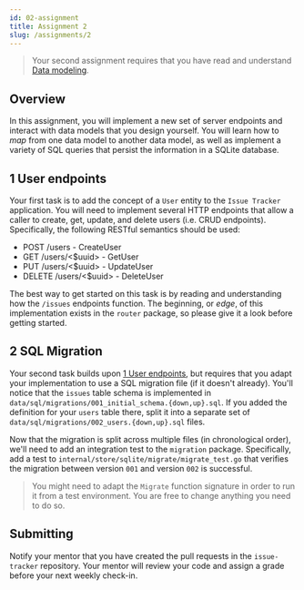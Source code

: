 ```yaml
---
id: 02-assignment
title: Assignment 2
slug: /assignments/2
---
```


> Your second assignment requires that you have read and understand
> [Data modeling](./02-lesson.md).

## Overview

In this assignment, you will implement a new set of server endpoints
and interact with data models that you design yourself. You will learn
how to *map* from one data model to another data model, as well as
implement a variety of SQL queries that persist the information in a
SQLite database.

## 1 User endpoints

Your first task is to add the concept of a `User` entity to the `Issue
Tracker` application. You will need to implement several HTTP endpoints
that allow a caller to create, get, update, and delete users (i.e. CRUD
endpoints). Specifically, the following RESTful semantics should be used:

* POST   /users         - CreateUser
* GET    /users/<$uuid> - GetUser
* PUT    /users/<$uuid> - UpdateUser
* DELETE /users/<$uuid> - DeleteUser

The best way to get started on this task is by reading and understanding
how the `/issues` endpoints function. The beginning, or *edge*, of this
implementation exists in the `router` package, so please give it a look
before getting started.

## 2 SQL Migration

Your second task builds upon [1 User endpoints](#1-user-endpoints), but
requires that you adapt your implementation to use a SQL migration file
(if it doesn't already). You'll notice that the `issues` table schema is
implemented in `data/sql/migrations/001_initial_schema.{down,up}.sql`. If
you added the definition for your `users` table there, split it into a
separate set of `data/sql/migrations/002_users.{down,up}.sql` files.

Now that the migration is split across multiple files (in chronological order),
we'll need to add an integration test to the `migration` package. Specifically,
add a test to `internal/store/sqlite/migrate/migrate_test.go` that verifies
the migration between version `001` and version `002` is successful.

> You might need to adapt the `Migrate` function signature in order to run it
> from a test environment. You are free to change anything you need to do so.

## Submitting

Notify your mentor that you have created the pull requests in the `issue-tracker`
repository. Your mentor will review your code and assign a grade before your next
weekly check-in.

